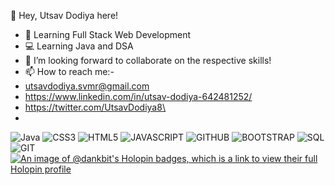  👋 Hey, Utsav Dodiya here! 
- 👀 Learning Full Stack Web Development
- 💻 Learning Java and DSA
- 🤝 I’m looking forward to collaborate on the respective skills!
- 📫 How to reach me:-
- utsavdodiya.svmr@gmail.com
- https://www.linkedin.com/in/utsav-dodiya-642481252/
- https://twitter.com/UtsavDodiya8\
- 
![Java](https://img.shields.io/badge/java-%23ED8B00.svg?style=for-the-badge&logo=java&logoColor=white)
![CSS3](https://img.shields.io/badge/CSS3-1572B6.svg?style=for-the-badge&logo=CSS3&logoColor=white)
![HTML5](https://img.shields.io/badge/HTML5-E34F26.svg?style=for-the-badge&logo=HTML5&logoColor=white)
![JAVASCRIPT](https://img.shields.io/badge/JavaScript-F7DF1E.svg?style=for-the-badge&logo=JavaScript&logoColor=black)
![GITHUB](https://img.shields.io/badge/GitHub-181717.svg?style=for-the-badge&logo=GitHub&logoColor=white)
![BOOTSTRAP](https://img.shields.io/badge/Bootstrap-7952B3.svg?style=for-the-badge&logo=Bootstrap&logoColor=white)
![SQL](https://img.shields.io/badge/MySQL-4479A1.svg?style=for-the-badge&logo=MySQL&logoColor=white)
![GIT](https://img.shields.io/badge/Git-F05032.svg?style=for-the-badge&logo=Git&logoColor=white)
[![An image of @dankbit's Holopin badges, which is a link to view their full Holopin profile](https://holopin.me/dankbit)](https://holopin.io/@dankbit)
